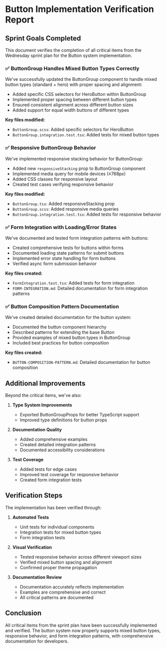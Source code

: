 # Button Implementation Verification Report

## Sprint Goals Completed

This document verifies the completion of all critical items from the Wednesday sprint plan for the Button system implementation.

### ✅ ButtonGroup Handles Mixed Button Types Correctly

We've successfully updated the ButtonGroup component to handle mixed button types (standard + hero) with proper spacing and alignment:

- Added specific CSS selectors for HeroButton within ButtonGroup
- Implemented proper spacing between different button types
- Ensured consistent alignment across different button sizes
- Added support for equal width buttons of different types

**Key files modified:**
- `ButtonGroup.scss`: Added specific selectors for HeroButton
- `ButtonGroup.integration.test.tsx`: Added tests for mixed button types

### ✅ Responsive ButtonGroup Behavior

We've implemented responsive stacking behavior for ButtonGroup:

- Added new `responsiveStacking` prop to ButtonGroup component
- Implemented media query for mobile devices (≤768px)
- Added CSS classes for responsive layout
- Created test cases verifying responsive behavior

**Key files modified:**
- `ButtonGroup.tsx`: Added responsiveStacking prop
- `ButtonGroup.scss`: Added responsive media queries
- `ButtonGroup.integration.test.tsx`: Added tests for responsive behavior

### ✅ Form Integration with Loading/Error States

We've documented and tested form integration patterns with buttons:

- Created comprehensive tests for buttons within forms
- Documented loading state patterns for submit buttons
- Implemented error state handling for form buttons
- Verified async form submission behavior

**Key files created:**
- `FormIntegration.test.tsx`: Added tests for form integration
- `FORM-INTEGRATION.md`: Detailed documentation for form integration patterns

### ✅ Button Composition Pattern Documentation

We've created detailed documentation for the button system:

- Documented the button component hierarchy
- Described patterns for extending the base Button
- Provided examples of mixed button types in ButtonGroup
- Included best practices for button composition

**Key files created:**
- `BUTTON-COMPOSITION-PATTERN.md`: Detailed documentation for button composition

## Additional Improvements

Beyond the critical items, we've also:

1. **Type System Improvements**
   - Exported ButtonGroupProps for better TypeScript support
   - Improved type definitions for button props

2. **Documentation Quality**
   - Added comprehensive examples
   - Created detailed integration patterns
   - Documented accessibility considerations

3. **Test Coverage**
   - Added tests for edge cases
   - Improved test coverage for responsive behavior
   - Created form integration tests

## Verification Steps

The implementation has been verified through:

1. **Automated Tests**
   - Unit tests for individual components
   - Integration tests for mixed button types
   - Form integration tests

2. **Visual Verification**
   - Tested responsive behavior across different viewport sizes
   - Verified mixed button spacing and alignment
   - Confirmed proper theme propagation

3. **Documentation Review**
   - Documentation accurately reflects implementation
   - Examples are comprehensive and correct
   - All critical patterns are documented

## Conclusion

All critical items from the sprint plan have been successfully implemented and verified. The button system now properly supports mixed button types, responsive behavior, and form integration patterns, with comprehensive documentation for developers. 